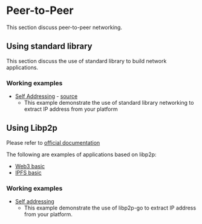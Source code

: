 # Peer-to-Peer

This section discuss peer-to-peer networking.

## Using standard library

This section discuss the use of standard library to build network applications.

### Working examples

* [Self Addressing](../cmd/netpkg/selfaddr/main.go) - [source](https://systemweakness.com/get-local-network-address-using-golang-a-beginners-guide-7e4074287a03)
    * This example demonstrate the use of standard library networking to extract IP address from your platform

## Using Libp2p

Please refer to [official documentation](https://docs.libp2p.io/guides/getting-started/go)

The following are examples of applications based on libp2p:

* [Web3 basic](https://pl-launchpad.io/curriculum/web3/objectives/)
* [IPFS basic](https://pl-launchpad.io/curriculum/ipfs/objectives/)

### Working examples

* [Self addressing](../cmd/selfaddr/main.go)
    * This example demonstrate the use of libp2p-go to extract IP address from your platform.
